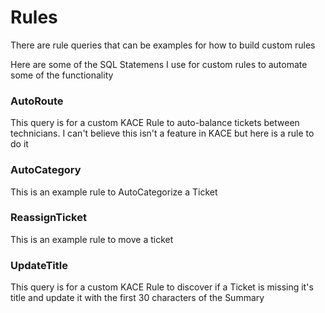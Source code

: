 # Rules

There are rule queries that can be examples for how to build custom rules

Here are some of the SQL Statemens I use for custom rules to automate some of the functionality

### AutoRoute
 This query is for a custom KACE Rule to auto-balance tickets between technicians. I can't believe this isn't a feature in KACE but here is a rule to do it

### AutoCategory
This is an example rule to AutoCategorize a Ticket

### ReassignTicket
This is an example rule to move a ticket

### UpdateTitle
This query is for a custom KACE Rule to discover if a Ticket is missing it's title and update it with the first 30 characters of the Summary
